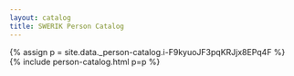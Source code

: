 ```yaml
---
layout: catalog
title: SWERIK Person Catalog
---
```

{% assign p = site.data._person-catalog.i-F9kyuoJF3pqKRJjx8EPq4F %}
{% include person-catalog.html p=p %}

